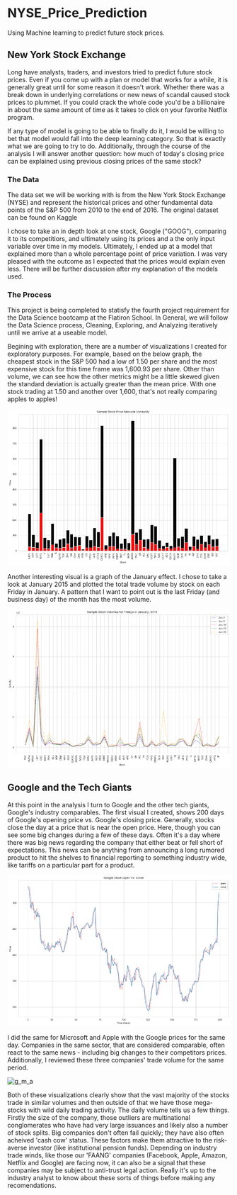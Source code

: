 # NYSE_Price_Prediction

Using Machine learning to predict future stock prices.

## New York Stock Exchange

Long have analysts, traders, and investors tried to predict future stock prices. Even if you come up with a plan or model that works for a while, it is generally great until for some reason it doesn't work. Whether there was a break down in underlying correlations or new news of scandal caused stock prices to plummet. If you could crack the whole code you'd be a billionaire in about the same amount of time as it takes to click on your favorite Netflix program.

If any type of model is going to be able to finally do it, I would be willing to bet that model would fall into the deep learning category. So that is exactly what we are going to try to do. Additionally, through the course of the analysis I will answer another question: how much of today's closing price can be explained using previous closing prices of the same stock?

### The Data

The data set we will be working with is from the New York Stock Exchange (NYSE) and represent the historical prices and other fundamental data points of the S&P 500 from 2010 to the end of 2016. The original dataset can be found on Kaggle

I chose to take an in depth look at one stock, Google ("GOOG"), comparing it to its competitiors, and ultimately using its prices and a the only input variable over time in my models. Ultimately, I ended up at a model that explained more than a whole percentage point of price variation. I was very pleased with the outcome as I expected that the prices would explain even less. There will be further discussion after my explanation of the models used.

### The Process

This project is being completed to statisfy the fourth project requirement for the Data Science bootcamp at the Flatiron School. In General, we will follow the Data Science process, Cleaning, Exploring, and Analyzing iteratively until we arrive at a useable model.

Begining with exploration, there are a number of visualizations I created for exploratory purposes. For example, based on the below graph, the cheapest stock in the S&P 500 had a low of 1.50 per share and the most expensive stock for this time frame was 1,600.93 per share. Other than volume, we can see how the other metrics might be a little skewed given the standard deviation is actually greater than the mean price. With one stock trading at 1.50 and another over 1,600, that's not really comparing apples to apples! 

![volume](Price_Prediction/images/Abs_vol.png)

Another interesting visual is a graph of the January effect. I chose to take a look at January 2015 and plotted the total trade volume by stock on each Friday in January. A pattern that I want to point out is the last Friday (and business day) of the month has the most volume. 

![january](Price_Prediction/images/jan_effect.png)

## Google and the Tech Giants

At this point in the analysis I turn to Google and the other tech giants, Google's industry comparables. The first visual I created, shows 200 days of Google's opening price vs. Google's closing price. Generally, stocks close the day at a price that is near the open price. Here, though you can see some big changes during a few of these days. Often it's a day where there was big news regarding the company that either beat or fell short of expectations. This news can be anything from announcing a long rumored product to hit the shelves to financial reporting to something industry wide, like tariffs on a particular part for a product.

![google open close](Price_Prediction/images/goog_o_c.png)

I did the same for Microsoft and Apple with the Google prices for the same day. Companies in the same sector, that are considered comparable, often react to the same news - including big changes to their competitors prices. Additionally, I reviewed these three companies' trade volume for the same period.

![g_m_a](Price_Prediction/images/g_m_a_volume.png)

Both of these visualizations clearly show that the vast majority of the stocks trade in similar volumes and then outside of that we have those mega-stocks with wild daily trading activity. The daily volume tells us a few things. Firstly the size of the company, those outliers are multinational conglomerates who have had very large issuances and likely also a number of stock splits. Big companies don't often fail quickly; they have also often acheived 'cash cow' status. These factors make them attractive to the risk-averse investor (like institutional pension funds). Depending on industry trade winds, like those our 'FAANG' companies (Facebook, Apple, Amazon, Netflix and Google) are facing now, it can also be a signal that these companies may be subject to anti-trust legal action. Really it's up to the industry analyst to know about these sorts of things before making any recomendations.